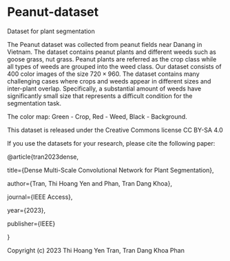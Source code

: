 # Peanut-dataset
Dataset for plant segmentation

The Peanut dataset was collected from peanut fields near Danang in Vietnam. The dataset contains peanut plants and different weeds such as goose grass, nut grass. Peanut plants are referred as the crop class while all types of weeds are grouped into the weed class. Our dataset consists of 400 color images of the size $720 \times 960$. The dataset contains many challenging cases where crops and weeds appear in different sizes and inter-plant overlap. Specifically, a substantial amount of weeds have significantly small size that represents a difficult condition for the segmentation task.

The color map: Green - Crop, Red - Weed, Black - Background.

This dataset is released under the Creative Commons license CC BY-SA 4.0

If you use the datasets for your research, please cite the following paper:

@article{tran2023dense,

  title={Dense Multi-Scale Convolutional Network for Plant Segmentation},
  
  author={Tran, Thi Hoang Yen and Phan, Tran Dang Khoa},
  
  journal={IEEE Access},
  
  year={2023},
  
  publisher={IEEE}
  
}

Copyright (c) 2023 Thi Hoang Yen Tran, Tran Dang Khoa Phan



